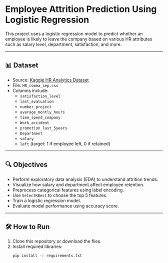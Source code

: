 # Employee Attrition Prediction Using Logistic Regression

This project uses a logistic regression model to predict whether an employee is likely to leave the company based on various HR attributes such as salary level, department, satisfaction, and more.

---

## 📊 Dataset

- Source: [Kaggle HR Analytics Dataset](https://www.kaggle.com/giripujar/hr-analytics)
- File: `HR_comma_sep.csv`
- Columns include:
  - `satisfaction_level`
  - `last_evaluation`
  - `number_project`
  - `average_montly_hours`
  - `time_spend_company`
  - `Work_accident`
  - `promotion_last_5years`
  - `Department`
  - `salary`
  - `left` (target: 1 if employee left, 0 if retained)

---

## 🔍 Objectives

- Perform exploratory data analysis (EDA) to understand attrition trends.
- Visualize how salary and department affect employee retention.
- Preprocess categorical features using label encoding.
- Use `SelectKBest` to choose the top 5 features.
- Train a logistic regression model.
- Evaluate model performance using accuracy score.

---

## 🛠️ How to Run

1. Clone this repository or download the files.
2. Install required libraries:
   ```bash
   pip install -r requirements.txt

